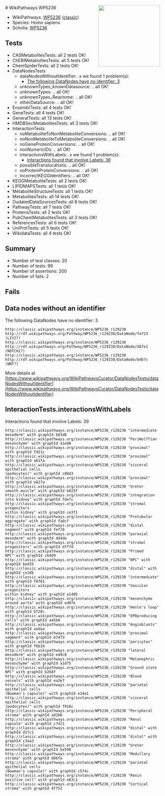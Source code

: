 <img style="float: right; width: 200px" src="https://upload.wikimedia.org/wikipedia/commons/thumb/8/83/Wplogo_with_text_500.png/640px-Wplogo_with_text_500.png" />
# WikiPathways WP5236

* WikiPathways: [WP5236](https://wikipathways.org/pathways/WP5236) ([classic](https://classic.wikipathways.org/instance/WP5236))
* Species: Homo sapiens
* Scholia: [WP5236](https://scholia.toolforge.org/wikipathways/WP5236)
## Tests
* CASMetabolitesTests: all 2 tests OK!
* ChEBIMetabolitesTests: all 5 tests OK!
* ChemSpiderTests: all 2 tests OK!
* DataNodesTests
    * dataNodesWithoutIdentifier: .x we found 1 problem(s):
        * [The following DataNodes have no identifier: 3](#d2d32fa2)
    * unknownTypes_knownDatasource: .. all OK!
    * unknownTypes: .. all OK!
    * unknownTypes_Reactome: .. all OK!
    * otherDataSource: .. all OK!
* EnsemblTests: all 4 tests OK!
* GeneTests: all 4 tests OK!
* GeneralTests: all 13 tests OK!
* HMDBSecMetabolitesTests: all 3 tests OK!
* InteractionTests
    * noMetaboliteToNonMetaboliteConversions: .. all OK!
    * noNonMetaboliteToMetaboliteConversions: .. all OK!
    * noGeneProteinConversions: .. all OK!
    * nonNumericIDs: .. all OK!
    * interactionsWithLabels: .x we found 1 problem(s):
        * [Interactions found that involve Labels: 39](#fe97a8ff)
    * possibleTranslocations: .. all OK!
    * noProteinProteinConversions: .. all OK!
    * incorrectKEGGIdentifiers: .. all OK!
* KEGGMetaboliteTests: all 2 tests OK!
* LIPIDMAPSTests: all 1 tests OK!
* MetaboliteStructureTests: all 1 tests OK!
* MetabolitesTests: all 14 tests OK!
* OudatedDataSourcesTests: all 8 tests OK!
* PathwayTests: all 7 tests OK!
* ProteinsTests: all 2 tests OK!
* PubChemMetabolitesTests: all 3 tests OK!
* ReferencesTests: all 6 tests OK!
* UniProtTests: all 5 tests OK!
* WikidataTests: all 4 tests OK!


## Summary

* Number of test classes: 20
* Number of tests: 99
* Number of assertions: 200
* Number of fails: 2

## Fails

<a name="d2d32fa2" />

## Data nodes without an identifier

The following DataNodes have no identifier: 3
```
http://classic.wikipathways.org/instance/WP5236_r129230 http://rdf.wikipathways.org/Pathway/WP5236_r129230/DataNode/fe723 (LIV2?)
http://classic.wikipathways.org/instance/WP5236_r129230 http://rdf.wikipathways.org/Pathway/WP5236_r129230/DataNode/d87e1 (NOTCH2?)
http://classic.wikipathways.org/instance/WP5236_r129230 http://rdf.wikipathways.org/Pathway/WP5236_r129230/DataNode/bdb7c (WNT?)
```

More details at [https://www.wikipathways.org/WikiPathwaysCurator/DataNodesTests/dataNodesWithoutIdentifier](https://www.wikipathways.org/WikiPathwaysCurator/DataNodesTests/dataNodesWithoutIdentifier)

<a name="fe97a8ff" />

## InteractionTests.interactionsWithLabels

Interactions found that involve Labels: 39
```
http://classic.wikipathways.org/instance/WP5236_r129230 "intermediate
mesoderm" with graphId b83d6
http://classic.wikipathways.org/instance/WP5236_r129230 "PeriWolffian
mesenchyme" with graphId a1e80
http://classic.wikipathways.org/instance/WP5236_r129230 "proximal" with graphId fd21c
http://classic.wikipathways.org/instance/WP5236_r129230 "proximal" with graphId a61fa
http://classic.wikipathways.org/instance/WP5236_r129230 "visceral 
epithelial cells
(podocytes)" with graphId c88d3
http://classic.wikipathways.org/instance/WP5236_r129230 "proximal" with graphId e827a
http://classic.wikipathways.org/instance/WP5236_r129230 "Ureter
smooth muscle" with graphId b825f
http://classic.wikipathways.org/instance/WP5236_r129230 "integration 
into kidney" with graphId fdefc
http://classic.wikipathways.org/instance/WP5236_r129230 "stromal
progenitors
within kidney" with graphId ce3f1
http://classic.wikipathways.org/instance/WP5236_r129230 "Pretubular
aggregate" with graphId fa8cf
http://classic.wikipathways.org/instance/WP5236_r129230 "distal segment" with graphId fef78
http://classic.wikipathways.org/instance/WP5236_r129230 "paraxial
mesoderm" with graphId dd4de
http://classic.wikipathways.org/instance/WP5236_r129230 "stromal
progenitors" with graphId dff7d
http://classic.wikipathways.org/instance/WP5236_r129230 "Primed
NPC" with graphId c64d9
http://classic.wikipathways.org/instance/WP5236_r129230 "NPC" with graphId bed35
http://classic.wikipathways.org/instance/WP5236_r129230 "distal" with graphId ce10b
http://classic.wikipathways.org/instance/WP5236_r129230 "intermediate" with graphId f8f61
http://classic.wikipathways.org/instance/WP5236_r129230 "Vascular progenitors
within kidney" with graphId e1405
http://classic.wikipathways.org/instance/WP5236_r129230 "mesenchyme
around aorta" with graphId ed07e
http://classic.wikipathways.org/instance/WP5236_r129230 "Henle's loop" with graphId bf28c
http://classic.wikipathways.org/instance/WP5236_r129230 "EPOproducing
cells" with graphId a45b0
http://classic.wikipathways.org/instance/WP5236_r129230 "Angioblasts" with graphId aadaa
http://classic.wikipathways.org/instance/WP5236_r129230 "proximal segment" with graphId b74fd
http://classic.wikipathways.org/instance/WP5236_r129230 "pericytes" with graphId f6b16
http://classic.wikipathways.org/instance/WP5236_r129230 "lateral
mesoderm" with graphId e49c0
http://classic.wikipathways.org/instance/WP5236_r129230 "Metanephric
mesenchyme" with graphId a1d75
http://classic.wikipathways.org/instance/WP5236_r129230 "Ground state
NPC" with graphId b2b8f
http://classic.wikipathways.org/instance/WP5236_r129230 "Blood vessels" with graphId ea3e7
http://classic.wikipathways.org/instance/WP5236_r129230 "parietal
epithelial cells
(Bowman's capsule)" with graphId e14a1
http://classic.wikipathways.org/instance/WP5236_r129230 "visceral 
epithelial cells
(podocytes)" with graphId f918c
http://classic.wikipathways.org/instance/WP5236_r129230 "Peripheral stroma" with graphId a9280
http://classic.wikipathways.org/instance/WP5236_r129230 "Renal capsule" with graphId c7421
http://classic.wikipathways.org/instance/WP5236_r129230 "distal" with graphId d1fc1
http://classic.wikipathways.org/instance/WP5236_r129230 "distal" with graphId c3aa3
http://classic.wikipathways.org/instance/WP5236_r129230 "Ureter
mesenchyme" with graphId be598
http://classic.wikipathways.org/instance/WP5236_r129230 "Medullary stroma" with graphId d06fa
http://classic.wikipathways.org/instance/WP5236_r129230 "parietal
epithelial cells
(Bowman's capsule)" with graphId c574c
http://classic.wikipathways.org/instance/WP5236_r129230 "Renin positive cell" with graphId e83c1
http://classic.wikipathways.org/instance/WP5236_r129230 "Cortical stroma" with graphId dff52
```

